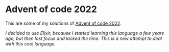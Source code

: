 # Advent of code 2022
This are some of my solutions of [Advent of code 2022](https://adventofcode.com/2022).

_I decided to use Elixir, because I started learning this language a few years ago, but then lost focus and lacked the time. This is a new attempt to deal with this cool language._
